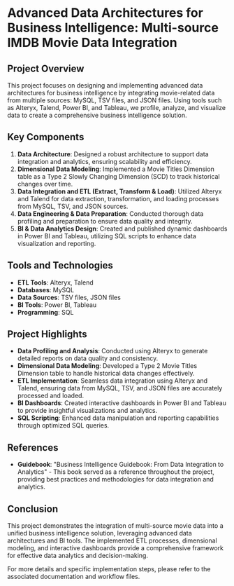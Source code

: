 # Advanced Data Architectures for Business Intelligence: Multi-source IMDB Movie Data Integration

## Project Overview

This project focuses on designing and implementing advanced data architectures for business intelligence by integrating movie-related data from multiple sources: MySQL, TSV files, and JSON files. Using tools such as Alteryx, Talend, Power BI, and Tableau, we profile, analyze, and visualize data to create a comprehensive business intelligence solution.

## Key Components

1. **Data Architecture**: Designed a robust architecture to support data integration and analytics, ensuring scalability and efficiency.
2. **Dimensional Data Modeling**: Implemented a Movie Titles Dimension table as a Type 2 Slowly Changing Dimension (SCD) to track historical changes over time.
3. **Data Integration and ETL (Extract, Transform & Load)**: Utilized Alteryx and Talend for data extraction, transformation, and loading processes from MySQL, TSV, and JSON sources.
4. **Data Engineering & Data Preparation**: Conducted thorough data profiling and preparation to ensure data quality and integrity.
5. **BI & Data Analytics Design**: Created and published dynamic dashboards in Power BI and Tableau, utilizing SQL scripts to enhance data visualization and reporting.

## Tools and Technologies

- **ETL Tools**: Alteryx, Talend
- **Databases**: MySQL
- **Data Sources**: TSV files, JSON files
- **BI Tools**: Power BI, Tableau
- **Programming**: SQL

## Project Highlights

- **Data Profiling and Analysis**: Conducted using Alteryx to generate detailed reports on data quality and consistency.
- **Dimensional Data Modeling**: Developed a Type 2 Movie Titles Dimension table to handle historical data changes effectively.
- **ETL Implementation**: Seamless data integration using Alteryx and Talend, ensuring data from MySQL, TSV, and JSON files are accurately processed and loaded.
- **BI Dashboards**: Created interactive dashboards in Power BI and Tableau to provide insightful visualizations and analytics.
- **SQL Scripting**: Enhanced data manipulation and reporting capabilities through optimized SQL queries.

## References

- **Guidebook**: "Business Intelligence Guidebook: From Data Integration to Analytics" - This book served as a reference throughout the project, providing best practices and methodologies for data integration and analytics.

## Conclusion

This project demonstrates the integration of multi-source movie data into a unified business intelligence solution, leveraging advanced data architectures and BI tools. The implemented ETL processes, dimensional modeling, and interactive dashboards provide a comprehensive framework for effective data analytics and decision-making.

For more details and specific implementation steps, please refer to the associated documentation and workflow files.
